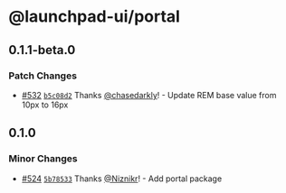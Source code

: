 # @launchpad-ui/portal

## 0.1.1-beta.0

### Patch Changes

- [#532](https://github.com/launchdarkly/launchpad-ui/pull/532) [`b5c08d2`](https://github.com/launchdarkly/launchpad-ui/commit/b5c08d2da950e8e8ad21042b5b723c6e31d53385) Thanks [@chasedarkly](https://github.com/chasedarkly)! - Update REM base value from 10px to 16px

## 0.1.0

### Minor Changes

- [#524](https://github.com/launchdarkly/launchpad-ui/pull/524) [`5b78533`](https://github.com/launchdarkly/launchpad-ui/commit/5b78533cb4905e6a1e70ee0e232e9253e34d9e3d) Thanks [@Niznikr](https://github.com/Niznikr)! - Add portal package
